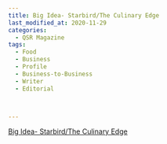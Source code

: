 ```yaml
---
title: Big Idea- Starbird/The Culinary Edge
last_modified_at: 2020-11-29
categories:
  - QSR Magazine
tags:
  - Food
  - Business
  - Profile
  - Business-to-Business
  - Writer
  - Editorial 



---
```


[Big Idea- Starbird/The Culinary Edge](http://www.ourdigitalmags.com/publication/?i=553243&ver=html5&p=31)
